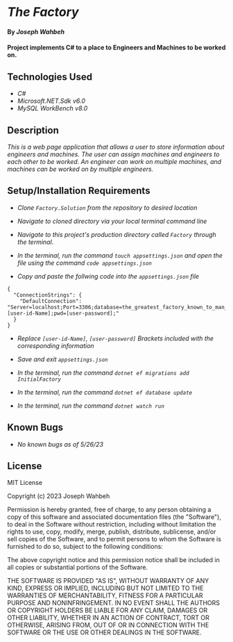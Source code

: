 # _The Factory_

#### By _**Joseph Wahbeh**_

#### Project implements C# to a place to Engineers and Machines to be worked on.

## Technologies Used

* _C#_
* _Microsoft.NET.Sdk v6.0_
* _MySQL WorkBench v8.0_

## Description

_This is a web page application that allows a user to store information about engineers and machines. The user can assign machines and engineers to each other to be worked. An engineer can work on multiple machines, and machines can be worked on by multiple engineers._

## Setup/Installation Requirements

* _Clone `Factory.Solution` from the repository to desired location_
* _Navigate to cloned directory via your local terminal command line_
* _Navigate to this project's production directory called `Factory` through the terminal_.
* _In the terminal, run the command `touch appsettings.json` and open the file using the command `code appsettings.json`_ 


* _Copy and paste the follwing code into the `appsettings.json` file_
```
{
  "ConnectionStrings": {
    "DefaultConnection": "Server=localhost;Port=3306;database=the_greatest_factory_known_to_man_kind;uid=[user-id-Name];pwd=[user-password];"
  } 
}
```
* _Replace `[user-id-Name]`, `[user-password]` Brackets included with the corresponding information_
* _Save and exit `appsettings.json`_

* _In the terminal, run the command `dotnet ef migrations add InitialFactory`_
* _In the terminal, run the command `dotnet ef database update`_
* _In the terminal, run the command `dotnet watch run`_

## Known Bugs

* _No known bugs as of 5/26/23_

## License
MIT License

Copyright (c) 2023 Joseph Wahbeh

Permission is hereby granted, free of charge, to any person obtaining a copy
of this software and associated documentation files (the "Software"), to deal
in the Software without restriction, including without limitation the rights
to use, copy, modify, merge, publish, distribute, sublicense, and/or sell
copies of the Software, and to permit persons to whom the Software is
furnished to do so, subject to the following conditions:

The above copyright notice and this permission notice shall be included in all
copies or substantial portions of the Software.

THE SOFTWARE IS PROVIDED "AS IS", WITHOUT WARRANTY OF ANY KIND, EXPRESS OR
IMPLIED, INCLUDING BUT NOT LIMITED TO THE WARRANTIES OF MERCHANTABILITY,
FITNESS FOR A PARTICULAR PURPOSE AND NONINFRINGEMENT. IN NO EVENT SHALL THE
AUTHORS OR COPYRIGHT HOLDERS BE LIABLE FOR ANY CLAIM, DAMAGES OR OTHER
LIABILITY, WHETHER IN AN ACTION OF CONTRACT, TORT OR OTHERWISE, ARISING FROM,
OUT OF OR IN CONNECTION WITH THE SOFTWARE OR THE USE OR OTHER DEALINGS IN THE
SOFTWARE.
